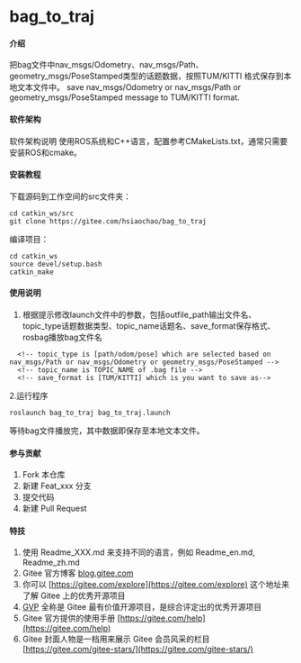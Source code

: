 # bag_to_traj 

#### 介绍
把bag文件中nav_msgs/Odometry、nav_msgs/Path、geometry_msgs/PoseStamped类型的话题数据，按照TUM/KITTI 格式保存到本地文本文件中。
save nav_msgs/Odometry or nav_msgs/Path or geometry_msgs/PoseStamped message to TUM/KITTI format.

#### 软件架构
软件架构说明
使用ROS系统和C++语言，配置参考CMakeLists.txt，通常只需要安装ROS和cmake。

#### 安装教程

下载源码到工作空间的src文件夹：
```
cd catkin_ws/src
git clone https://gitee.com/hsiaochao/bag_to_traj
```
编译项目：
```
cd catkin_ws
source devel/setup.bash
catkin_make
```
#### 使用说明

1. 根据提示修改launch文件中的参数，包括outfile_path输出文件名、topic_type话题数据类型、topic_name话题名、save_format保存格式、rosbag播放bag文件名
```
  <!-- topic_type is [path/odom/pose] which are selected based on nav_msgs/Path or nav_msgs/Odometry or geometry_msgs/PoseStamped -->
  <!-- topic_name is TOPIC_NAME of .bag file -->
  <!-- save_format is [TUM/KITTI] which is you want to save as-->
```
2.运行程序
```
roslaunch bag_to_traj bag_to_traj.launch 
```
等待bag文件播放完，其中数据即保存至本地文本文件。

#### 参与贡献

1.  Fork 本仓库
2.  新建 Feat_xxx 分支
3.  提交代码
4.  新建 Pull Request


#### 特技

1.  使用 Readme\_XXX.md 来支持不同的语言，例如 Readme\_en.md, Readme\_zh.md
2.  Gitee 官方博客 [blog.gitee.com](https://blog.gitee.com)
3.  你可以 [https://gitee.com/explore](https://gitee.com/explore) 这个地址来了解 Gitee 上的优秀开源项目
4.  [GVP](https://gitee.com/gvp) 全称是 Gitee 最有价值开源项目，是综合评定出的优秀开源项目
5.  Gitee 官方提供的使用手册 [https://gitee.com/help](https://gitee.com/help)
6.  Gitee 封面人物是一档用来展示 Gitee 会员风采的栏目 [https://gitee.com/gitee-stars/](https://gitee.com/gitee-stars/)
